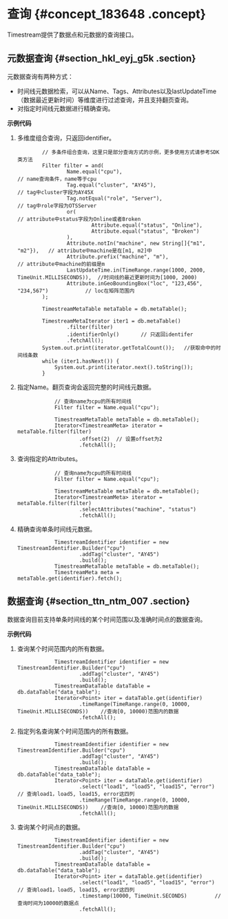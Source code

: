# 查询 {#concept_183648 .concept}

Timestream提供了数据点和元数据的查询接口。

## 元数据查询 {#section_hkl_eyj_g5k .section}

元数据查询有两种方式：

-   时间线元数据检索，可以从Name、Tags、Attributes以及lastUpdateTime（数据最近更新时间）等维度进行过滤查询，并且支持翻页查询。
-   对指定时间线元数据进行精确查询。

 **示例代码** 

1.  多维度组合查询，只返回identifier。

    ``` {#codeblock_f2l_x59_f1l}
            // 多条件组合查询，这里只是部分查询方式的示例，更多使用方式请参考SDK类方法
            Filter filter = and(
                    Name.equal("cpu"),                                      // name查询条件，name等于cpu
                    Tag.equal("cluster", "AY45"),                          // tag中cluster字段为AY45X
                    Tag.notEqual("role", "Server"),                      // tag中role字段为OTSServer
                    or(                                                     // attribute中status字段为Online或者Broken
                            Attribute.equal("status", "Online"),
                            Attribute.equal("status", "Broken")
                    ),
                    Attribute.notIn("machine", new String[]{"m1", "m2"}),   // attribute中machine是在[m1, m2]中
                    Attribute.prefix("machine", "m"),                       // attribute中machine的前缀是m
                    LastUpdateTime.in(TimeRange.range(1000, 2000, TimeUnit.MILLISECONDS)),  //时间线的最近更新时间为[1000, 2000)
                    Attribute.inGeoBoundingBox("loc", "123,456", "234,567")            // loc在矩阵范围内
            );
    
            TimestreamMetaTable metaTable = db.metaTable();
    
            TimestreamMetaIterator iter1 = db.metaTable()
                    .filter(filter)
                    .identifierOnly()       // 只返回identifer
                    .fetchAll();
            System.out.print(iterator.getTotalCount());   //获取命中的时间线条数
            while (iter1.hasNext()) {
                System.out.print(iterator.next().toString());
            }
    ```

2.  指定Name。翻页查询会返回完整的时间线元数据。

    ``` {#codeblock_xmo_q2x_5f6}
                // 查询name为cpu的所有时间线
                Filter filter = Name.equal("cpu");
    
                TimestreamMetaTable metaTable = db.metaTable();
                Iterator<TimestreamMeta> iterator = metaTable.filter(filter)
                        .offset(2)  // 设置offset为2
                        .fetchAll();
    ```

3.  查询指定的Attributes。

    ``` {#codeblock_6n0_dtu_wx6}
                // 查询name为cpu的所有时间线
                Filter filter = Name.equal("cpu");
                
                TimestreamMetaTable metaTable = db.metaTable();
                Iterator<TimestreamMeta> iterator = metaTable.filter(filter)
                        .selectAttributes("machine", "status")
                        .fetchAll();
    ```

4.  精确查询单条时间线元数据。

    ``` {#codeblock_7jw_ed7_3xn}
                TimestreamIdentifier identifier = new TimestreamIdentifier.Builder("cpu")
                        .addTag("cluster", "AY45")
                        .build();
                TimestreamMetaTable metaTable = db.metaTable();
                TimestreamMeta meta = metaTable.get(identifier).fetch();
    ```


## 数据查询 {#section_ttn_ntm_007 .section}

数据查询目前支持单条时间线的某个时间范围以及准确时间点的数据查询。

 **示例代码** 

1.  查询某个时间范围内的所有数据。

    ``` {#codeblock_emw_biu_jbc}
                TimestreamIdentifier identifier = new TimestreamIdentifier.Builder("cpu")
                        .addTag("cluster", "AY45")
                        .build();
                TimestreamDataTable dataTable = db.dataTable("data_table");
                Iterator<Point> iter = dataTable.get(identifier)
                        .timeRange(TimeRange.range(0, 10000, TimeUnit.MILLISECONDS))    //查询[0, 10000)范围内的数据
                        .fetchAll();
    ```

2.  指定列名查询某个时间范围内的所有数据。

    ``` {#codeblock_86t_yfh_u5s}
                TimestreamIdentifier identifier = new TimestreamIdentifier.Builder("cpu")
                        .addTag("cluster", "AY45")
                        .build();
                TimestreamDataTable dataTable = db.dataTable("data_table");
                Iterator<Point> iter = dataTable.get(identifier)
                        .select("load1", "load5", "load15", "error")    // 查询load1，load5, load15, error这四列
                        .timeRange(TimeRange.range(0, 10000, TimeUnit.MILLISECONDS))    //查询[0, 10000)范围内的数据
                        .fetchAll();
    ```

3.  查询某个时间点的数据。

    ``` {#codeblock_p5z_b7b_anh}
                TimestreamIdentifier identifier = new TimestreamIdentifier.Builder("cpu")
                        .addTag("cluster", "AY45")
                        .build();
                TimestreamDataTable dataTable = db.dataTable("data_table");
                Iterator<Point> iter = dataTable.get(identifier)
                        .select("load1", "load5", "load15", "error")    // 查询load1，load5, load15, error这四列
                        .timestamp(10000, TimeUnit.SECONDS)         // 查询时间为10000的数据点
                        .fetchAll();
    ```


